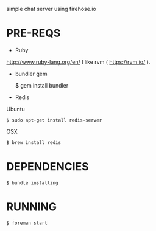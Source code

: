 simple chat server using firehose.io

# PRE-REQS

  * Ruby

  http://www.ruby-lang.org/en/
  I like rvm ( https://rvm.io/ ).

  * bundler gem

    $ gem install bundler

  * Redis

  Ubuntu

    $ sudo apt-get install redis-server

  OSX

    $ brew install redis

# DEPENDENCIES

    $ bundle installing

# RUNNING

    $ foreman start
